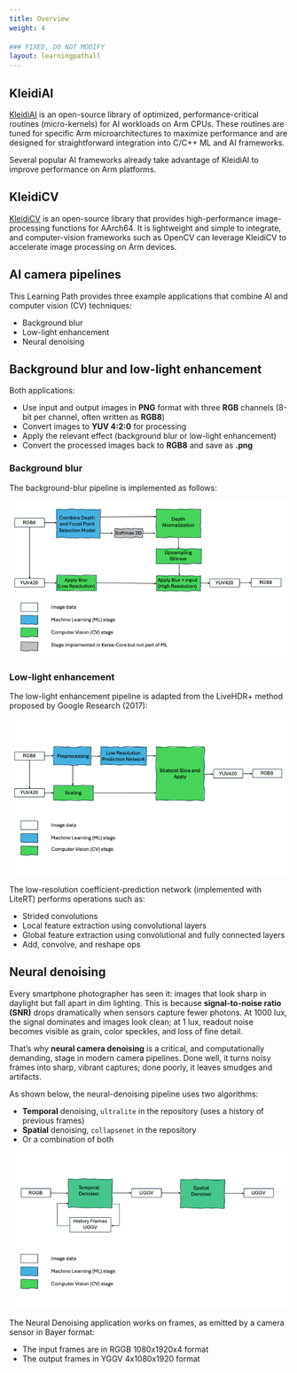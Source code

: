 ```yaml
---
title: Overview
weight: 4

### FIXED, DO NOT MODIFY
layout: learningpathall
---
```


## KleidiAI

[KleidiAI](https://gitlab.arm.com/kleidi/kleidiai) is an open-source library of optimized, performance-critical routines (micro-kernels) for AI workloads on Arm CPUs. These routines are tuned for specific Arm microarchitectures to maximize performance and are designed for straightforward integration into C/C++ ML and AI frameworks.

Several popular AI frameworks already take advantage of KleidiAI to improve performance on Arm platforms.

## KleidiCV

[KleidiCV](https://gitlab.arm.com/kleidi/kleidicv) is an open-source library that provides high-performance image-processing functions for AArch64. It is lightweight and simple to integrate, and computer-vision frameworks such as OpenCV can leverage KleidiCV to accelerate image processing on Arm devices.

## AI camera pipelines

This Learning Path provides three example applications that combine AI and computer vision (CV) techniques:

- Background blur
- Low-light enhancement
- Neural denoising

## Background blur and low-light enhancement

Both applications:

- Use input and output images in **PNG** format with three **RGB** channels (8-bit per channel, often written as **RGB8**)
- Convert images to **YUV 4:2:0** for processing
- Apply the relevant effect (background blur or low-light enhancement)
- Convert the processed images back to **RGB8** and save as **.png**

### Background blur

The background-blur pipeline is implemented as follows:

![Background blur pipeline diagram showing RGB8 input, conversion to YUV 4:2:0, blur applied to background mask, and reconversion to RGB8 alt-text#center](blur_pipeline.png "Background blur pipeline")

### Low-light enhancement

The low-light enhancement pipeline is adapted from the LiveHDR+ method proposed by Google Research (2017):

![Low-light enhancement pipeline diagram with burst capture, alignment/merge, coefficient prediction network (LiteRT), tone mapping, and RGB output alt-text#center](lle_pipeline.png "Low-light enhancement pipeline")

The low-resolution coefficient-prediction network (implemented with LiteRT) performs operations such as:

- Strided convolutions
- Local feature extraction using convolutional layers
- Global feature extraction using convolutional and fully connected layers
- Add, convolve, and reshape ops

## Neural denoising

Every smartphone photographer has seen it: images that look sharp in daylight
but fall apart in dim lighting. This is because **signal-to-noise ratio (SNR)**
drops dramatically when sensors capture fewer photons. At 1000 lux, the signal
dominates and images look clean; at 1 lux, readout noise becomes visible as
grain, color speckles, and loss of fine detail.

That’s why **neural camera denoising** is a critical, and computationally demanding, stage in modern camera pipelines. Done well, it turns noisy frames into sharp, vibrant captures; done poorly, it leaves smudges and artifacts.

As shown below, the neural-denoising pipeline uses two algorithms:

- **Temporal** denoising, `ultralite` in the repository (uses a history of previous frames)
- **Spatial** denoising, `collapsenet` in the repository
- Or a combination of both

![Neural denoising pipeline diagram showing temporal path (with frame history) and spatial path, followed by fusion and output alt-text#center](denoising_pipeline.png "Neural denoising pipeline")

The Neural Denoising application works on frames, as emitted by a camera sensor in Bayer format:
- The input frames are in RGGB 1080x1920x4 format
- The output frames in YGGV 4x1080x1920 format

